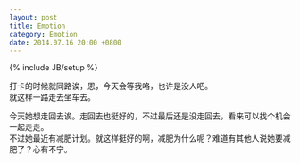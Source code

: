 ```yaml
---
layout: post
title: Emotion 
category: Emotion 
date: 2014.07.16 20:00 +0800
---
```


{% include JB/setup %}

打卡的时候就同路诶，恩，今天会等我咯，也许是没人吧。<br>
就这样一路走去坐车去。

今天她想走回去诶。走回去也挺好的，不过最后还是没走回去，看来可以找个机会一起走走。<br>
不过她最近有减肥计划。就这样挺好的啊，减肥为什么呢？难道有其他人说她要减肥了？心有不宁。
